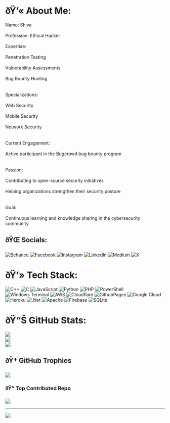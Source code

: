 # ðŸ’« About Me:
Name: Shiva<br><br>Profession: Ethical Hacker<br><br>Expertise:<br><br>Penetration Testing<br><br>Vulnerability Assessments<br><br>Bug Bounty Hunting<br><br><br>Specializations:<br><br>Web Security<br><br>Mobile Security<br><br>Network Security<br><br><br>Current Engagement:<br><br>Active participant in the Bugcrowd bug bounty program<br><br><br>Passion:<br><br>Contributing to open-source security initiatives<br><br>Helping organizations strengthen their security posture<br><br><br>Goal:<br><br>Continuous learning and knowledge sharing in the cybersecurity community


## ðŸŒ Socials:
[![Behance](https://img.shields.io/badge/Behance-1769ff?logo=behance&logoColor=white)](https://behance.net/Zibra) [![Facebook](https://img.shields.io/badge/Facebook-%231877F2.svg?logo=Facebook&logoColor=white)](https://facebook.com/Cyber_zibra) [![Instagram](https://img.shields.io/badge/Instagram-%23E4405F.svg?logo=Instagram&logoColor=white)](https://instagram.com/Cyber_zibra) [![LinkedIn](https://img.shields.io/badge/LinkedIn-%230077B5.svg?logo=linkedin&logoColor=white)](https://linkedin.com/in/Cyber_zibra) [![Medium](https://img.shields.io/badge/Medium-12100E?logo=medium&logoColor=white)](https://medium.com/@Cyber_zibra) [![X](https://img.shields.io/badge/X-black.svg?logo=X&logoColor=white)](https://x.com/Cyber_zibra) 

# ðŸ’» Tech Stack:
![C++](https://img.shields.io/badge/c++-%2300599C.svg?style=for-the-badge&logo=c%2B%2B&logoColor=white) ![C](https://img.shields.io/badge/c-%2300599C.svg?style=for-the-badge&logo=c&logoColor=white) ![JavaScript](https://img.shields.io/badge/javascript-%23323330.svg?style=for-the-badge&logo=javascript&logoColor=%23F7DF1E) ![Python](https://img.shields.io/badge/python-3670A0?style=for-the-badge&logo=python&logoColor=ffdd54) ![PHP](https://img.shields.io/badge/php-%23777BB4.svg?style=for-the-badge&logo=php&logoColor=white) ![PowerShell](https://img.shields.io/badge/PowerShell-%235391FE.svg?style=for-the-badge&logo=powershell&logoColor=white) ![Windows Terminal](https://img.shields.io/badge/Windows%20Terminal-%234D4D4D.svg?style=for-the-badge&logo=windows-terminal&logoColor=white) ![AWS](https://img.shields.io/badge/AWS-%23FF9900.svg?style=for-the-badge&logo=amazon-aws&logoColor=white) ![Cloudflare](https://img.shields.io/badge/Cloudflare-F38020?style=for-the-badge&logo=Cloudflare&logoColor=white) ![GithubPages](https://img.shields.io/badge/github%20pages-121013?style=for-the-badge&logo=github&logoColor=white) ![Google Cloud](https://img.shields.io/badge/GoogleCloud-%234285F4.svg?style=for-the-badge&logo=google-cloud&logoColor=white) ![Heroku](https://img.shields.io/badge/heroku-%23430098.svg?style=for-the-badge&logo=heroku&logoColor=white) ![.Net](https://img.shields.io/badge/.NET-5C2D91?style=for-the-badge&logo=.net&logoColor=white) ![Apache](https://img.shields.io/badge/apache-%23D42029.svg?style=for-the-badge&logo=apache&logoColor=white) ![Firebase](https://img.shields.io/badge/firebase-a08021?style=for-the-badge&logo=firebase&logoColor=ffcd34) ![SQLite](https://img.shields.io/badge/sqlite-%2307405e.svg?style=for-the-badge&logo=sqlite&logoColor=white)
# ðŸ“Š GitHub Stats:
![](https://github-readme-stats.vercel.app/api?username=Cyberzibra&theme=dark&hide_border=false&include_all_commits=true&count_private=true)<br/>
![](https://github-readme-streak-stats.herokuapp.com/?user=Cyberzibra&theme=dark&hide_border=false)<br/>
![](https://github-readme-stats.vercel.app/api/top-langs/?username=Cyberzibra&theme=dark&hide_border=false&include_all_commits=true&count_private=true&layout=compact)

## ðŸ† GitHub Trophies
![](https://github-profile-trophy.vercel.app/?username=Cyberzibra&theme=radical&no-frame=false&no-bg=true&margin-w=4)

### ðŸ” Top Contributed Repo
![](https://github-contributor-stats.vercel.app/api?username=Cyberzibra&limit=5&theme=dark&combine_all_yearly_contributions=true)

---
[![](https://visitcount.itsvg.in/api?id=Cyberzibra&icon=0&color=0)](https://visitcount.itsvg.in)

<!-- Proudly created with GPRM ( https://gprm.itsvg.in ) -->
